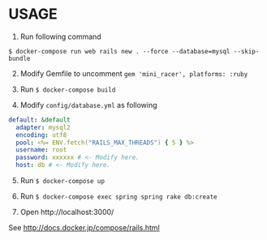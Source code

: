 # USAGE

1. Run following command

```
$ docker-compose run web rails new . --force --database=mysql --skip-bundle
```

2. Modify Gemfile to uncomment `gem 'mini_racer', platforms: :ruby`

3. Run `$ docker-compose build`

4. Modify `config/database.yml` as following

```yml
default: &default
  adapter: mysql2
  encoding: utf8
  pool: <%= ENV.fetch("RAILS_MAX_THREADS") { 5 } %>
  username: root
  password: xxxxxx # <- Modify here.
  host: db # <- Modify here.
```

5. Run `$ docker-compose up`

6. Run `$ docker-compose exec spring spring rake db:create`

7. Open http://localhost:3000/

See http://docs.docker.jp/compose/rails.html
